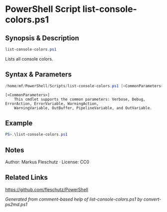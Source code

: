 # PowerShell Script list-console-colors.ps1

## Synopsis & Description
```powershell
list-console-colors.ps1
```

Lists all console colors.

## Syntax & Parameters
```powershell
/home/mf/PowerShell/Scripts/list-console-colors.ps1 [<CommonParameters>]
```

```
[<CommonParameters>]
    This cmdlet supports the common parameters: Verbose, Debug, ErrorAction, ErrorVariable, WarningAction, 
    WarningVariable, OutBuffer, PipelineVariable, and OutVariable.
```

## Example
```powershell
PS>.\list-console-colors.ps1
```


## Notes
Author: Markus Fleschutz · License: CC0

## Related Links
https://github.com/fleschutz/PowerShell

*Generated from comment-based help of list-console-colors.ps1 by convert-ps2md.ps1*
